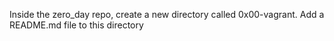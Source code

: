 Inside the zero_day repo, create a new directory called 0x00-vagrant. Add a README.md file to this directory
